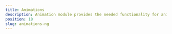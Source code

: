 ```yaml
---
title: Animations
description: Animation module provides the needed functionality for animating UI components in NativeScript. This module allows defining an animation Imperative ( creating animations via code-behind while using  `Animation` class from `ui/animation` module) and Declarative ( creating `CSS3` keyframe animations).
position: 18
slug: animations-ng
---
```

